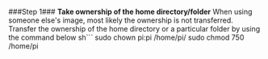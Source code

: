 ###Step 1###
**Take ownership of the home directory/folder**
When using someone else's image, most likely the ownership is not transferred. Transfer the ownership of the home directory or a particular folder by using the command below 
sh```
sudo chown pi:pi /home/pi/
sudo chmod 750 /home/pi
```

